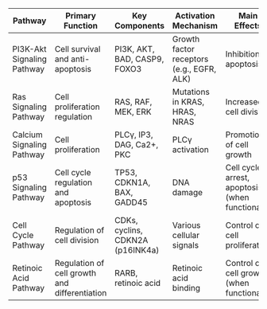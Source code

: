 | Pathway | Primary Function | Key Components | Activation Mechanism | Main Effects |
|---------|------------------|----------------|----------------------|--------------|
| PI3K-Akt Signaling Pathway | Cell survival and anti-apoptosis | PI3K, AKT, BAD, CASP9, FOXO3 | Growth factor receptors (e.g., EGFR, ALK) | Inhibition of apoptosis |
| Ras Signaling Pathway | Cell proliferation regulation | RAS, RAF, MEK, ERK | Mutations in KRAS, HRAS, NRAS | Increased cell division |
| Calcium Signaling Pathway | Cell proliferation | PLCγ, IP3, DAG, Ca2+, PKC | PLCγ activation | Promotion of cell growth |
| p53 Signaling Pathway | Cell cycle regulation and apoptosis | TP53, CDKN1A, BAX, GADD45 | DNA damage | Cell cycle arrest, apoptosis (when functional) |
| Cell Cycle Pathway | Regulation of cell division | CDKs, cyclins, CDKN2A (p16INK4a) | Various cellular signals | Control of cell proliferation |
| Retinoic Acid Pathway | Regulation of cell growth and differentiation | RARB, retinoic acid | Retinoic acid binding | Control of cell growth (when functional) |
